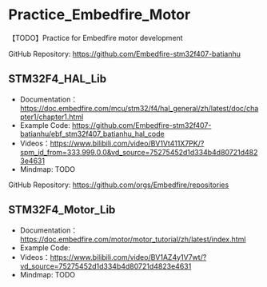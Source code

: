 # Practice_Embedfire_Motor
【TODO】Practice for Embedfire motor development

GitHub Repository: https://github.com/Embedfire-stm32f407-batianhu

## STM32F4_HAL_Lib
- Documentation：https://doc.embedfire.com/mcu/stm32/f4/hal_general/zh/latest/doc/chapter1/chapter1.html
- Example Code: https://github.com/Embedfire-stm32f407-batianhu/ebf_stm32f407_batianhu_hal_code
- Videos：https://www.bilibili.com/video/BV1Vt411X7PK/?spm_id_from=333.999.0.0&vd_source=75275452d1d334b4d80721d4823e4631
- Mindmap: TODO

GitHub Repository: https://github.com/orgs/Embedfire/repositories

## STM32F4_Motor_Lib
- Documentation：https://doc.embedfire.com/motor/motor_tutorial/zh/latest/index.html
- Example Code: 
- Videos：https://www.bilibili.com/video/BV1AZ4y1V7wt/?vd_source=75275452d1d334b4d80721d4823e4631
- Mindmap: TODO